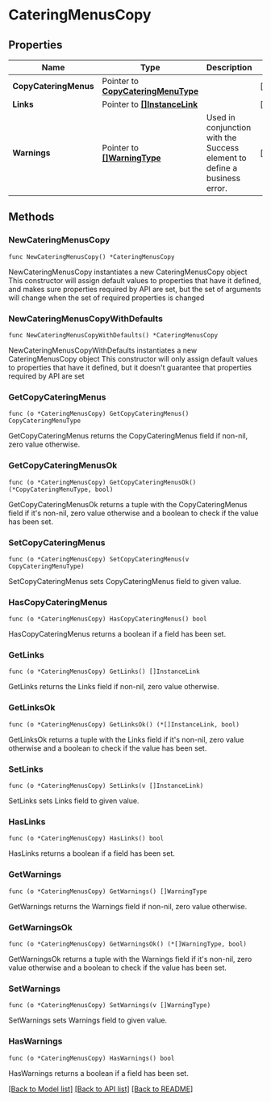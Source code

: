 # CateringMenusCopy

## Properties

Name | Type | Description | Notes
------------ | ------------- | ------------- | -------------
**CopyCateringMenus** | Pointer to [**CopyCateringMenuType**](CopyCateringMenuType.md) |  | [optional] 
**Links** | Pointer to [**[]InstanceLink**](InstanceLink.md) |  | [optional] 
**Warnings** | Pointer to [**[]WarningType**](WarningType.md) | Used in conjunction with the Success element to define a business error. | [optional] 

## Methods

### NewCateringMenusCopy

`func NewCateringMenusCopy() *CateringMenusCopy`

NewCateringMenusCopy instantiates a new CateringMenusCopy object
This constructor will assign default values to properties that have it defined,
and makes sure properties required by API are set, but the set of arguments
will change when the set of required properties is changed

### NewCateringMenusCopyWithDefaults

`func NewCateringMenusCopyWithDefaults() *CateringMenusCopy`

NewCateringMenusCopyWithDefaults instantiates a new CateringMenusCopy object
This constructor will only assign default values to properties that have it defined,
but it doesn't guarantee that properties required by API are set

### GetCopyCateringMenus

`func (o *CateringMenusCopy) GetCopyCateringMenus() CopyCateringMenuType`

GetCopyCateringMenus returns the CopyCateringMenus field if non-nil, zero value otherwise.

### GetCopyCateringMenusOk

`func (o *CateringMenusCopy) GetCopyCateringMenusOk() (*CopyCateringMenuType, bool)`

GetCopyCateringMenusOk returns a tuple with the CopyCateringMenus field if it's non-nil, zero value otherwise
and a boolean to check if the value has been set.

### SetCopyCateringMenus

`func (o *CateringMenusCopy) SetCopyCateringMenus(v CopyCateringMenuType)`

SetCopyCateringMenus sets CopyCateringMenus field to given value.

### HasCopyCateringMenus

`func (o *CateringMenusCopy) HasCopyCateringMenus() bool`

HasCopyCateringMenus returns a boolean if a field has been set.

### GetLinks

`func (o *CateringMenusCopy) GetLinks() []InstanceLink`

GetLinks returns the Links field if non-nil, zero value otherwise.

### GetLinksOk

`func (o *CateringMenusCopy) GetLinksOk() (*[]InstanceLink, bool)`

GetLinksOk returns a tuple with the Links field if it's non-nil, zero value otherwise
and a boolean to check if the value has been set.

### SetLinks

`func (o *CateringMenusCopy) SetLinks(v []InstanceLink)`

SetLinks sets Links field to given value.

### HasLinks

`func (o *CateringMenusCopy) HasLinks() bool`

HasLinks returns a boolean if a field has been set.

### GetWarnings

`func (o *CateringMenusCopy) GetWarnings() []WarningType`

GetWarnings returns the Warnings field if non-nil, zero value otherwise.

### GetWarningsOk

`func (o *CateringMenusCopy) GetWarningsOk() (*[]WarningType, bool)`

GetWarningsOk returns a tuple with the Warnings field if it's non-nil, zero value otherwise
and a boolean to check if the value has been set.

### SetWarnings

`func (o *CateringMenusCopy) SetWarnings(v []WarningType)`

SetWarnings sets Warnings field to given value.

### HasWarnings

`func (o *CateringMenusCopy) HasWarnings() bool`

HasWarnings returns a boolean if a field has been set.


[[Back to Model list]](../README.md#documentation-for-models) [[Back to API list]](../README.md#documentation-for-api-endpoints) [[Back to README]](../README.md)


